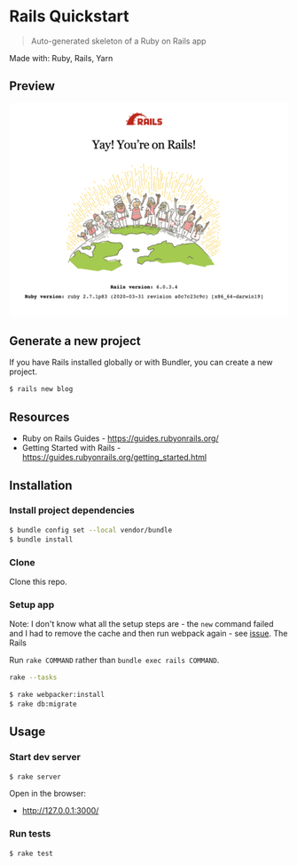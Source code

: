 # Rails Quickstart
> Auto-generated skeleton of a Ruby on Rails app

Made with: Ruby, Rails, Yarn


## Preview

<div align="center">
  
![Sample screenshot](/sample.png)

</div>


## Generate a new project

If you have Rails installed globally or with Bundler, you can create a new project.

```sh
$ rails new blog
```


## Resources

- Ruby on Rails Guides - https://guides.rubyonrails.org/
- Getting Started with Rails - https://guides.rubyonrails.org/getting_started.html


## Installation

### Install project dependencies

```sh
$ bundle config set --local vendor/bundle
$ bundle install
```

### Clone

Clone this repo.


### Setup app

Note: I don't know what all the setup steps are - the `new` command failed and I had to remove the cache and then run webpack again - see [issue](https://github.com/Shopify/bootsnap/issues/73). The Rails 

Run `rake COMMAND` rather than `bundle exec rails COMMAND`.

```sh
rake --tasks
```

```sh
$ rake webpacker:install
$ rake db:migrate
```

## Usage

### Start dev server

```sh
$ rake server
```

Open in the browser:

- http://127.0.0.1:3000/

### Run tests

```sh
$ rake test
```

